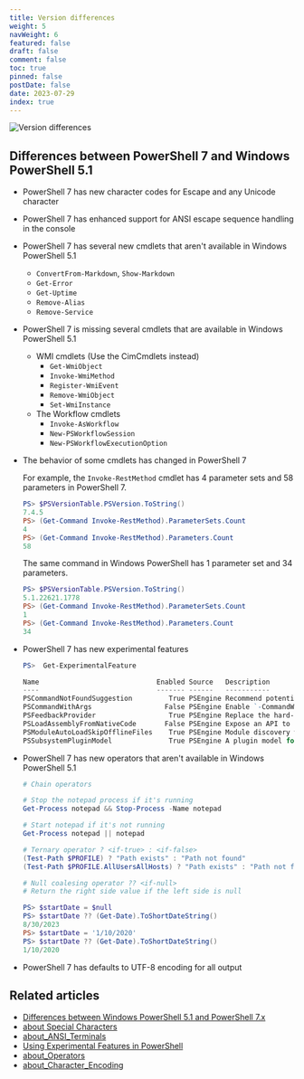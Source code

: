 ```yaml
---
title: Version differences
weight: 5
navWeight: 6
featured: false
draft: false
comment: false
toc: true
pinned: false
postDate: false
date: 2023-07-29
index: true
---
```

<!-- markdownlint-disable MD041 -->
![Version differences][01]

## Differences between PowerShell 7 and Windows PowerShell 5.1

- PowerShell 7 has new character codes for Escape and any Unicode character

- PowerShell 7 has enhanced support for ANSI escape sequence handling in the console

- PowerShell 7 has several new cmdlets that aren't available in Windows PowerShell 5.1
  - `ConvertFrom-Markdown`, `Show-Markdown`
  - `Get-Error`
  - `Get-Uptime`
  - `Remove-Alias`
  - `Remove-Service`

- PowerShell 7 is missing several cmdlets that are available in Windows PowerShell 5.1
  - WMI cmdlets (Use the CimCmdlets instead)
    - `Get-WmiObject`
    - `Invoke-WmiMethod`
    - `Register-WmiEvent`
    - `Remove-WmiObject`
    - `Set-WmiInstance`
  - The Workflow cmdlets
    - `Invoke-AsWorkflow`
    - `New-PSWorkflowSession`
    - `New-PSWorkflowExecutionOption`

- The behavior of some cmdlets has changed in PowerShell 7

  For example, the `Invoke-RestMethod` cmdlet has 4 parameter sets and 58 parameters in PowerShell
  7.

  ```powershell
  PS> $PSVersionTable.PSVersion.ToString()
  7.4.5
  PS> (Get-Command Invoke-RestMethod).ParameterSets.Count
  4
  PS> (Get-Command Invoke-RestMethod).Parameters.Count
  58
  ```

  The same command in Windows PowerShell has 1 parameter set and 34 parameters.

  ```powershell
  PS> $PSVersionTable.PSVersion.ToString()
  5.1.22621.1778
  PS> (Get-Command Invoke-RestMethod).ParameterSets.Count
  1
  PS> (Get-Command Invoke-RestMethod).Parameters.Count
  34
  ```

- PowerShell 7 has new experimental features

  ```powershell
  PS>  Get-ExperimentalFeature

  Name                             Enabled Source   Description
  ----                             ------- ------   -----------
  PSCommandNotFoundSuggestion         True PSEngine Recommend potential commands based on fuzzy search on a CommandNotFo…
  PSCommandWithArgs                  False PSEngine Enable `-CommandWithArgs` parameter for pwsh
  PSFeedbackProvider                  True PSEngine Replace the hard-coded suggestion framework with the extensible feed…
  PSLoadAssemblyFromNativeCode       False PSEngine Expose an API to allow assembly loading from native code
  PSModuleAutoLoadSkipOfflineFiles    True PSEngine Module discovery will skip over files that are marked by cloud provi…
  PSSubsystemPluginModel              True PSEngine A plugin model for registering and un-registering PowerShell subsyst…
  ```

- PowerShell 7 has new operators that aren't available in Windows PowerShell 5.1

  ```powershell
  # Chain operators

  # Stop the notepad process if it's running
  Get-Process notepad && Stop-Process -Name notepad

  # Start notepad if it's not running
  Get-Process notepad || notepad

  # Ternary operator ? <if-true> : <if-false>
  (Test-Path $PROFILE) ? "Path exists" : "Path not found"
  (Test-Path $PROFILE.AllUsersAllHosts) ? "Path exists" : "Path not found"

  # Null coalesing operator ?? <if-null>
  # Return the right side value if the left side is null

  PS> $startDate = $null
  PS> $startDate ?? (Get-Date).ToShortDateString()
  8/30/2023
  PS> $startDate = '1/10/2020'
  PS> $startDate ?? (Get-Date).ToShortDateString()
  1/10/2020
  ```

- PowerShell 7 has defaults to UTF-8 encoding for all output

## Related articles

- [Differences between Windows PowerShell 5.1 and PowerShell 7.x][07]
- [about Special Characters][05]
- [about_ANSI_Terminals][02]
- [Using Experimental Features in PowerShell][06]
- [about_Operators][04]
- [about_Character_Encoding][03]

<!-- link references -->
[01]: ./images/psprofiles/slide05.png
[02]: https://learn.microsoft.com/powershell/module/microsoft.powershell.core/about/about_ANSI_Terminals
[03]: https://learn.microsoft.com/powershell/module/microsoft.powershell.core/about/about_character_encoding
[04]: https://learn.microsoft.com/powershell/module/microsoft.powershell.core/about/about_Operators
[05]: https://learn.microsoft.com/powershell/module/microsoft.powershell.core/about/about_special_characters
[06]: https://learn.microsoft.com/powershell/scripting/learn/experimental-features
[07]: https://learn.microsoft.com/powershell/scripting/whats-new/differences-from-windows-powershell

